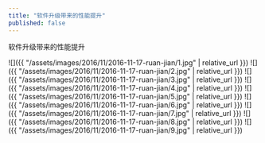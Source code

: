 ```yaml
---
title: "软件升级带来的性能提升"
published: false
---
```

软件升级带来的性能提升



![]({{ "/assets/images/2016/11/2016-11-17-ruan-jian/1.jpg" | relative_url }})
![]({{ "/assets/images/2016/11/2016-11-17-ruan-jian/2.jpg" | relative_url }})
![]({{ "/assets/images/2016/11/2016-11-17-ruan-jian/3.jpg" | relative_url }})
![]({{ "/assets/images/2016/11/2016-11-17-ruan-jian/4.jpg" | relative_url }})
![]({{ "/assets/images/2016/11/2016-11-17-ruan-jian/5.jpg" | relative_url }})
![]({{ "/assets/images/2016/11/2016-11-17-ruan-jian/6.jpg" | relative_url }})
![]({{ "/assets/images/2016/11/2016-11-17-ruan-jian/7.jpg" | relative_url }})
![]({{ "/assets/images/2016/11/2016-11-17-ruan-jian/8.jpg" | relative_url }})
![]({{ "/assets/images/2016/11/2016-11-17-ruan-jian/9.jpg" | relative_url }})
